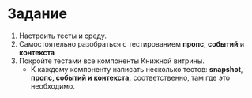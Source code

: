 # Задание

1. Настроить тесты и среду.
2. Самостоятельно разобраться с тестированием **пропс**, **событий** и **контекста**
3. Покройте тестами все компоненты Книжной витрины.
    - К каждому компоненту написать несколько тестов: **snapshot**, **пропс, событий и контекста,** соответственно, там где это необходимо.
